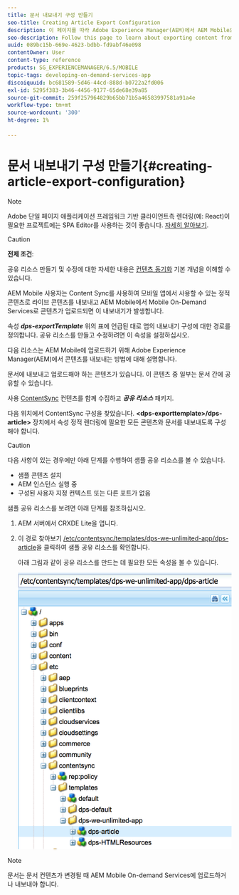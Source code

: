 ```yaml
---
title: 문서 내보내기 구성 만들기
seo-title: Creating Article Export Configuration
description: 이 페이지를 따라 Adobe Experience Manager(AEM)에서 AEM Mobile으로 업로드할 콘텐츠를 내보내는 방법에 대해 알아보십시오.
seo-description: Follow this page to learn about exporting content from Adobe Experience Manager (AEM) for upload to AEM Mobile.
uuid: 089bc15b-669e-4623-bdbb-fd9abf46e098
contentOwner: User
content-type: reference
products: SG_EXPERIENCEMANAGER/6.5/MOBILE
topic-tags: developing-on-demand-services-app
discoiquuid: bc681589-5d46-44cd-888d-b0722a2fd006
exl-id: 5295f383-3b46-4456-9177-65de68e39a85
source-git-commit: 259f257964829b65bb71b5a46583997581a91a4e
workflow-type: tm+mt
source-wordcount: '300'
ht-degree: 1%

---
```


# 문서 내보내기 구성 만들기{#creating-article-export-configuration}

>[!NOTE]
>
>Adobe 단일 페이지 애플리케이션 프레임워크 기반 클라이언트측 렌더링(예: React)이 필요한 프로젝트에는 SPA Editor를 사용하는 것이 좋습니다. [자세히 알아보기](/help/sites-developing/spa-overview.md).

>[!CAUTION]
>
>**전제 조건**:
>
>공유 리소스 만들기 및 수정에 대한 자세한 내용은 [컨텐츠 동기화](/help/mobile/mobile-ondemand-contentsync.md) 기본 개념을 이해할 수 있습니다.

AEM Mobile 사용자는 Content Sync를 사용하여 모바일 앱에서 사용할 수 있는 정적 콘텐츠로 라이브 콘텐츠를 내보내고 AEM Mobile에서 Mobile On-Demand Services로 콘텐츠가 업로드되면 이 내보내기가 발생합니다.

속성 ***dps-exportTemplate*** 위의 표에 언급된 대로 앱의 내보내기 구성에 대한 경로를 정의합니다. 공유 리소스를 만들고 수정하려면 이 속성을 설정하십시오.

다음 리소스는 AEM Mobile에 업로드하기 위해 Adobe Experience Manager(AEM)에서 콘텐츠를 내보내는 방법에 대해 설명합니다.

문서에 내보내고 업로드해야 하는 콘텐츠가 있습니다. 이 콘텐츠 중 일부는 문서 간에 공유할 수 있습니다.

사용 [ContentSync](/help/mobile/mobile-ondemand-contentsync.md) 컨텐츠를 함께 수집하고 ***공유 리소스*** 패키지.

다음 위치에서 ContentSync 구성을 찾았습니다. **&lt;dps-exporttemplate>/dps-article>** 장치에서 속성 정적 렌더링에 필요한 모든 콘텐츠와 문서를 내보내도록 구성해야 합니다.

>[!CAUTION]
>
>다음 사항이 있는 경우에만 아래 단계를 수행하여 샘플 공유 리소스를 볼 수 있습니다.
>
>* 샘플 콘텐츠 설치
>* AEM 인스턴스 실행 중
>* 구성된 사용자 지정 컨텍스트 또는 다른 포트가 없음
>

샘플 공유 리소스를 보려면 아래 단계를 참조하십시오.

1. AEM 서버에서 CRXDE Lite을 엽니다.
1. 이 경로 찾아보기 [/etc/contentsync/templates/dps-we-unlimited-app/dps-article](http://localhost:4502/crx/de/index.jsp#/etc/contentsync/templates/dps-we-unlimited-app/dps-article)을 클릭하여 샘플 공유 리소스를 확인합니다.

   아래 그림과 같이 공유 리소스를 만드는 데 필요한 모든 속성을 볼 수 있습니다.

   ![chlimage_1-134](assets/chlimage_1-134.png)

>[!NOTE]
>
>문서는 문서 컨텐츠가 변경될 때 AEM Mobile On-demand Services에 업로드하거나 내보내야 합니다.
